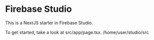 # Firebase Studio

This is a NextJS starter in Firebase Studio.

To get started, take a look at src/app/page.tsx.
/home/user/studio/src